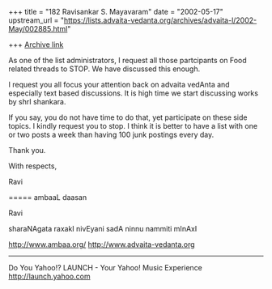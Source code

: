 +++
title = "182 Ravisankar S. Mayavaram"
date = "2002-05-17"
upstream_url = "https://lists.advaita-vedanta.org/archives/advaita-l/2002-May/002885.html"

+++
[Archive link](https://lists.advaita-vedanta.org/archives/advaita-l/2002-May/002885.html)

As one of the list administrators, I request all those partcipants on
Food related threads to STOP. We have discussed this enough.

I request you all focus your attention back on advaita vedAnta and
especially text based discussions. It is high time we start discussing
works by shrI shankara.

If you say, you do not have time to do that, yet participate on these
side topics. I kindly request you to stop. I think it is better to have
a list with one or two posts a week than having 100 junk postings every
day.

Thank you.

With respects,

Ravi




=====
ambaaL daasan

Ravi

sharaNAgata raxakI nivEyani sadA ninnu nammiti mInAxI

http://www.ambaa.org/  http://www.advaita-vedanta.org

__________________________________________________
Do You Yahoo!?
LAUNCH - Your Yahoo! Music Experience
http://launch.yahoo.com

